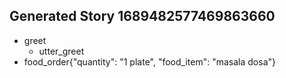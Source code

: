 ## Generated Story 1689482577469863660
* greet
    - utter_greet
* food_order{"quantity": "1 plate", "food_item": "masala dosa"}

